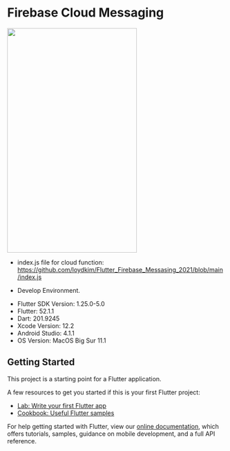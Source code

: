 # Firebase Cloud Messaging

<img src="https://github.com/loydkim/Flutter_Firebase_Messasing_2021/blob/main/FirebaseMessaging_short.gif" width="300" height="520">

* index.js file for cloud function: https://github.com/loydkim/Flutter_Firebase_Messasing_2021/blob/main/index.js

* Develop Environment.

- Flutter SDK Version: 1.25.0-5.0
- Flutter: 52.1.1
- Dart: 201.9245
- Xcode Version: 12.2
- Android Studio: 4.1.1
- OS Version: MacOS Big Sur 11.1

## Getting Started

This project is a starting point for a Flutter application.

A few resources to get you started if this is your first Flutter project:

- [Lab: Write your first Flutter app](https://flutter.dev/docs/get-started/codelab)
- [Cookbook: Useful Flutter samples](https://flutter.dev/docs/cookbook)

For help getting started with Flutter, view our
[online documentation](https://flutter.dev/docs), which offers tutorials,
samples, guidance on mobile development, and a full API reference.
